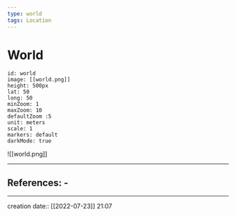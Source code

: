 ```yaml
---
type: world
tags: Location
---
```


# World 
```leaflet
id: world
image: [[world.png]]
height: 500px
lat: 50
long: 50
minZoom: 1
maxZoom: 10
defaultZoom :5
unit: meters
scale: 1
markers: default
darkMode: true
```
![[world.png]]
___ 
## References: - 
--- 
creation date:: [[2022-07-23]] 21:07